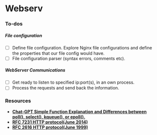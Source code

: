 # Webserv
### To-dos
##### File configuration
- [ ] Define file configuration. Explore Nginx file configurations and define the properties that our file config would have.
- [ ] File configuration parser (syntax errors, comments etc).
##### WebServer Communications
- [ ] Get ready to listen to specified ip:port(s), in an own process.
- [ ] Process the requests and send back the information.

### Resources

* **[Chat-GPT Simple Function Explanation and Differences between poll(), select(), kqueue(), or epoll().](https://chat.openai.com/share/71fe729c-be31-4b8c-9c2b-4c10c7807177)**
* **[RFC 7231 HTTP protocol(June 2014)](https://datatracker.ietf.org/doc/html/rfc7231#section-1)**
* **[RFC 2616 HTTP protocol(June 1999)](https://datatracker.ietf.org/doc/html/rfc2616#section-9.5)**

